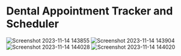 # Dental Appointment Tracker and Scheduler
![Screenshot 2023-11-14 143855](https://github.com/smithd36/dental-office-scheduler-app/assets/90289165/890a09cb-a501-4ad9-9e7e-79868dff9850)
![Screenshot 2023-11-14 143904](https://github.com/smithd36/dental-office-scheduler-app/assets/90289165/b8c008c1-5a2d-47e0-9b18-16a4dacdcb1c)
![Screenshot 2023-11-14 144028](https://github.com/smithd36/dental-office-scheduler-app/assets/90289165/8e102a04-bc6f-40ae-a0ed-ba312d4a3de6)
![Screenshot 2023-11-14 144020](https://github.com/smithd36/dental-office-scheduler-app/assets/90289165/f666d854-c606-4026-b6f8-7e544437351b)
